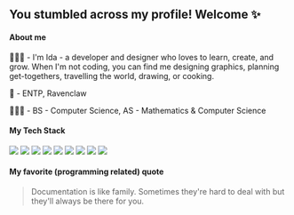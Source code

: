 ##  You stumbled across my profile! Welcome ✨

#### About me 
👩🏻‍💻 - I'm Ida - a developer and designer who loves to learn, create, and grow. When I'm not coding, you can find me designing graphics, planning get-togethers, travelling the world, drawing, or cooking.

🌸 - ENTP, Ravenclaw

👩🏻‍🎓 - BS - Computer Science, AS - Mathematics & Computer Science

#### My Tech Stack

![](
https://github.com/iyhui/IconStorage/blob/master/iconfinder_5352_-_HTML5_1313567.png)
![](
https://github.com/iyhui/IconStorage/blob/master/html-5-use.png)
![](
https://img.icons8.com/color/24/000000/css3.png)
![](
https://github.com/iyhui/IconStorage/blob/master/iconfinder_code-programming-javascript-software-develop-command-language_652581.png)
![](
https://github.com/iyhui/IconStorage/blob/master/iconfinder_React.js_logo_1174949.png) 
![](
https://img.icons8.com/color/24/000000/nodejs.png)
![](
https://img.icons8.com/color/24/000000/angularjs.png)
![](
https://github.com/iyhui/IconStorage/blob/master/iconfinder_Swift_1174968.png)
![](
https://img.icons8.com/color/24/000000/c-programming.png)

#### My favorite (programming related) quote 
> Documentation is like family. Sometimes they're hard to deal with but they'll always be there for you.






